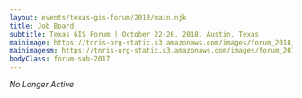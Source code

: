 ```yaml
---
layout: events/texas-gis-forum/2018/main.njk
title: Job Board
subtitle: Texas GIS Forum | October 22-26, 2018, Austin, Texas
mainimage: https://tnris-org-static.s3.amazonaws.com/images/forum_2018_sapling_larger.jpg
mainimagesm: https://tnris-org-static.s3.amazonaws.com/images/forum_2018_sapling_larger_sm_front.jpg
bodyClass: forum-sub-2017
---
```


<p class="lead"><em>No Longer Active</em></p>
